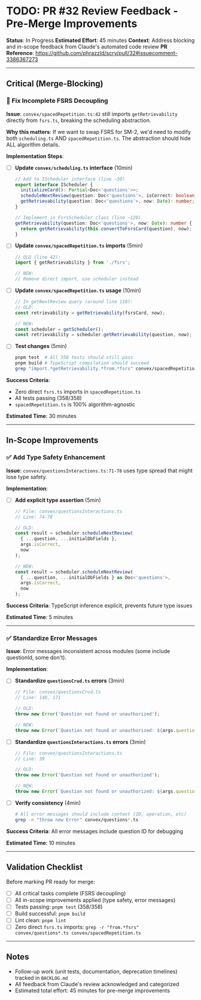 # TODO: PR #32 Review Feedback - Pre-Merge Improvements

**Status**: In Progress
**Estimated Effort**: 45 minutes
**Context**: Address blocking and in-scope feedback from Claude's automated code review
**PR Reference**: https://github.com/phrazzld/scry/pull/32#issuecomment-3386367273

---

## Critical (Merge-Blocking)

### 🚨 Fix Incomplete FSRS Decoupling

**Issue**: `convex/spacedRepetition.ts:42` still imports `getRetrievability` directly from `fsrs.ts`, breaking the scheduling abstraction.

**Why this matters**: If we want to swap FSRS for SM-2, we'd need to modify both `scheduling.ts` AND `spacedRepetition.ts`. The abstraction should hide ALL algorithm details.

**Implementation Steps**:

- [ ] **Update `convex/scheduling.ts` interface** (10min)
  ```typescript
  // Add to IScheduler interface (line ~30)
  export interface IScheduler {
    initializeCard(): Partial<Doc<'questions'>>;
    scheduleNextReview(question: Doc<'questions'>, isCorrect: boolean, now: Date): SchedulingResult;
    getRetrievability(question: Doc<'questions'>, now: Date): number; // NEW
  }

  // Implement in FsrsScheduler class (line ~120)
  getRetrievability(question: Doc<'questions'>, now: Date): number {
    return getRetrievability(this.convertToFsrsCard(question), now);
  }
  ```

- [ ] **Update `convex/spacedRepetition.ts` imports** (5min)
  ```typescript
  // OLD (line 42):
  import { getRetrievability } from './fsrs';

  // NEW:
  // Remove direct import, use scheduler instead
  ```

- [ ] **Update `convex/spacedRepetition.ts` usage** (10min)
  ```typescript
  // In getNextReview query (around line 118):
  // OLD:
  const retrievability = getRetrievability(fsrsCard, now);

  // NEW:
  const scheduler = getScheduler();
  const retrievability = scheduler.getRetrievability(question, now);
  ```

- [ ] **Test changes** (5min)
  ```bash
  pnpm test  # All 358 tests should still pass
  pnpm build # TypeScript compilation should succeed
  grep "import.*getRetrievability.*from.*fsrs" convex/spacedRepetition.ts  # Should return nothing
  ```

**Success Criteria**:
- Zero direct `fsrs.ts` imports in `spacedRepetition.ts`
- All tests passing (358/358)
- `spacedRepetition.ts` is 100% algorithm-agnostic

**Estimated Time**: 30 minutes

---

## In-Scope Improvements

### ✅ Add Type Safety Enhancement

**Issue**: `convex/questionsInteractions.ts:71-78` uses type spread that might lose type safety.

**Implementation**:

- [ ] **Add explicit type assertion** (5min)
  ```typescript
  // File: convex/questionsInteractions.ts
  // Line: 74-78

  // OLD:
  const result = scheduler.scheduleNextReview(
    { ...question, ...initialDbFields },
    args.isCorrect,
    now
  );

  // NEW:
  const result = scheduler.scheduleNextReview(
    { ...question, ...initialDbFields } as Doc<'questions'>,
    args.isCorrect,
    now
  );
  ```

**Success Criteria**: TypeScript inference explicit, prevents future type issues

**Estimated Time**: 5 minutes

---

### ✅ Standardize Error Messages

**Issue**: Error messages inconsistent across modules (some include questionId, some don't).

**Implementation**:

- [ ] **Standardize `questionsCrud.ts` errors** (3min)
  ```typescript
  // File: convex/questionsCrud.ts
  // Line: 140, 171

  // OLD:
  throw new Error('Question not found or unauthorized');

  // NEW:
  throw new Error(`Question not found or unauthorized: ${args.questionId}`);
  ```

- [ ] **Standardize `questionsInteractions.ts` errors** (3min)
  ```typescript
  // File: convex/questionsInteractions.ts
  // Line: 39

  // OLD:
  throw new Error('Question not found or unauthorized');

  // NEW:
  throw new Error(`Question not found or unauthorized: ${args.questionId}`);
  ```

- [ ] **Verify consistency** (4min)
  ```bash
  # All error messages should include context (ID, operation, etc)
  grep -n "throw new Error" convex/questions*.ts
  ```

**Success Criteria**: All error messages include question ID for debugging

**Estimated Time**: 10 minutes

---

## Validation Checklist

Before marking PR ready for merge:

- [ ] All critical tasks complete (FSRS decoupling)
- [ ] All in-scope improvements applied (type safety, error messages)
- [ ] Tests passing: `pnpm test` (358/358)
- [ ] Build successful: `pnpm build`
- [ ] Lint clean: `pnpm lint`
- [ ] Zero direct `fsrs.ts` imports: `grep -r "from.*fsrs" convex/questions*.ts convex/spacedRepetition.ts`

---

## Notes

- Follow-up work (unit tests, documentation, deprecation timelines) tracked in `BACKLOG.md`
- All feedback from Claude's review acknowledged and categorized
- Estimated total effort: 45 minutes for pre-merge improvements
